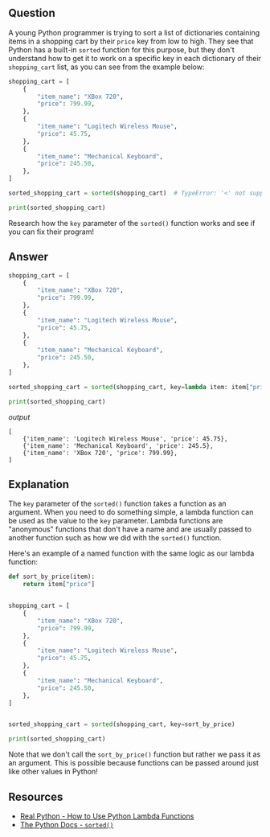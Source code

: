 ## Question

A young Python programmer is trying to sort a list of dictionaries containing items in a shopping cart by their `price` key from low to high. They see that Python has a built-in `sorted` function for this purpose, but they don't understand how to get it to work on a specific key in each dictionary of their `shopping_cart` list, as you can see from the example below:

```python
shopping_cart = [
    {
        "item_name": "XBox 720",
        "price": 799.99,
    },
    {
        "item_name": "Logitech Wireless Mouse",
        "price": 45.75,
    },
    {
        "item_name": "Mechanical Keyboard",
        "price": 245.50,
    },
]

sorted_shopping_cart = sorted(shopping_cart)  # TypeError: '<' not supported between instances of 'dict' and 'dict'

print(sorted_shopping_cart)
```

Research how the `key` parameter of the `sorted()` function works and see if you can fix their program!

## Answer

```python
shopping_cart = [
    {
        "item_name": "XBox 720",
        "price": 799.99,
    },
    {
        "item_name": "Logitech Wireless Mouse",
        "price": 45.75,
    },
    {
        "item_name": "Mechanical Keyboard",
        "price": 245.50,
    },
]

sorted_shopping_cart = sorted(shopping_cart, key=lambda item: item["price"])  

print(sorted_shopping_cart)
```

*output*
```text
[
    {'item_name': 'Logitech Wireless Mouse', 'price': 45.75}, 
    {'item_name': 'Mechanical Keyboard', 'price': 245.5}, 
    {'item_name': 'XBox 720', 'price': 799.99},
]
```

## Explanation

The `key` parameter of the `sorted()` function takes a function as an argument. When you need to do something simple, a lambda function can be used as the value to the `key` parameter. Lambda functions are "anonymous" functions that don't have a name and are usually passed to another function such as how we did with the `sorted()` function.

Here's an example of a named function with the same logic as our lambda function:

```python
def sort_by_price(item):
    return item["price"]


shopping_cart = [
    {
        "item_name": "XBox 720",
        "price": 799.99,
    },
    {
        "item_name": "Logitech Wireless Mouse",
        "price": 45.75,
    },
    {
        "item_name": "Mechanical Keyboard",
        "price": 245.50,
    },
]


sorted_shopping_cart = sorted(shopping_cart, key=sort_by_price)  

print(sorted_shopping_cart)
```

Note that we don't call the `sort_by_price()` function but rather we pass it as an argument. This is possible because functions can be passed around just like other values in Python!

## Resources

-   [Real Python - How to Use Python Lambda Functions](https://realpython.com/python-lambda/)
-   [The Python Docs - `sorted()`](https://docs.python.org/3/library/functions.html#sorted)

